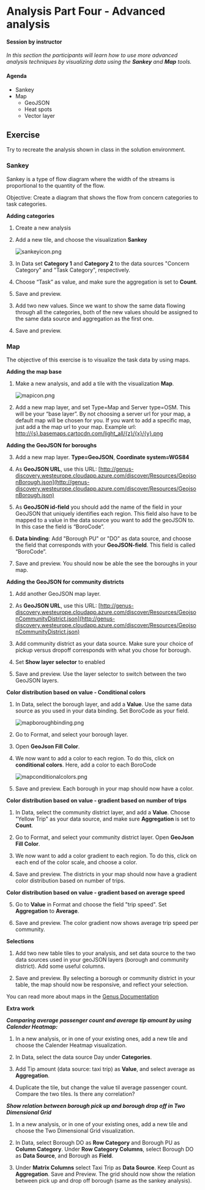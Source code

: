 ﻿# Analysis Part Four - Advanced analysis

#### Session by instructor
_In this section the participants will learn how to use more advanced analysis techniques by visualizing data using the **Sankey** and **Map** tools._

#### Agenda

- Sankey
- Map
	- GeoJSON
	- Heat spots
	- Vector layer

## Exercise

Try to recreate the analysis shown in class in the solution environment. 	

### Sankey

Sankey is a type of flow diagram where the width of the streams is proportional to the quantity of the flow.

Objective: Create a diagram that shows the flow from concern categories to task categories.

**Adding categories**

1. Create a new analysis

2. Add a new tile, and choose the visualization **Sankey**

	![sankeyicon.png](media/sankeyicon.png)


3. In Data set **Category 1** and **Category 2** to the data sources "Concern Category" and "Task Category", respectively.

4. Choose “Task” as value, and make sure the aggregation is set to **Count**.

5. Save and preview.

<!-- **Adding community districts**

1. Add two new categories – "Community District PU" and "Community District DO".

2. Rearrange the order of the categories so that the flow starts with "Borough PU" and ends with "Borough DO".

	![sankeycategoryorder.png](media/sankeycategoryorder.png)  -->


3. Add two new values. Since we want to show the same data flowing through all the categories, both of the new values should be assigned to the same data source and aggregation as the first one.

4. Save and preview.

### Map

The objective of this exercise is to visualize the task data by using maps.


**Adding the map base**

1. Make a new analysis, and add a tile with the visualization **Map**.

	![mapicon.png](media/mapicon.png)


2. Add a new map layer, and set Type=Map and Server type=OSM. This will be your “base layer”.
By not choosing a server url for your map, a default map will be chosen for you. If you want to add a specific map, just add a the map url to your map.
Example url: [http://{s}.basemaps.cartocdn.com/light_all/{z}/{x}/{y}.png](http://{s}.basemaps.cartocdn.com/light_all/{z}/{x}/{y}.png)

**Adding the GeoJSON for boroughs**

3. Add a new map layer. **Type=GeoJSON**, **Coordinate system=WGS84**

4. As **GeoJSON URL**, use this URL: [http://genus-discovery.westeurope.cloudapp.azure.com/discover/Resources/GeojsonBorough.json](http://genus-discovery.westeurope.cloudapp.azure.com/discover/Resources/GeojsonBorough.json)  

5. As **GeoJSON id-field** you should add the name of the field in your GeoJSON that uniquely identifies each region. This field also have to be mapped to a value in the data source you want to add the geoJSON to. In this case the field is “BoroCode”.

6. **Data binding**: Add "Borough PU" or "DO" as data source, and choose the field that corresponds with your **GeoJSON-field**. This field is called “BoroCode”.

7. Save and preview. You should now be able the see the boroughs in your map.

**Adding the GeoJSON for community districts**

1. Add another GeoJSON map layer.

2. As **GeoJSON URL**, use this URL: [http://genus-discovery.westeurope.cloudapp.azure.com/discover/Resources/GeojsonCommunityDistrict.json](http://genus-discovery.westeurope.cloudapp.azure.com/discover/Resources/GeojsonCommunityDistrict.json)  

3. Add community district as your data source. Make sure your choice of pickup versus dropoff corresponds with what you chose for borough.

4. Set **Show layer selector** to enabled

5. Save and preview. Use the layer selector to switch between the two GeoJSON layers.

**Color distribution based on value - Conditional colors**

1. In Data, select the borough layer, and add a **Value**. Use the same data source as you used in your data binding. Set BoroCode as your field.

	![mapboroughbinding.png](media/mapboroughbinding.png)


2. Go to Format, and select your borough layer.

3. Open **GeoJson Fill Color**.

4. We now want to add a color to each region. To do this, click on **conditional colors**. Here, add a color to each BoroCode

	![mapconditionalcolors.png](media/mapconditionalcolors.png)


5. Save and preview. Each borough in your map should now have a color.

**Color distribution based on value - gradient based on number of trips**

1. In Data, select the community district layer, and add a **Value**. Choose "Yellow Trip" as your data source, and make sure **Aggregation** is set to **Count**.

2. Go to Format, and select your community district layer. Open **GeoJson Fill Color**.

3. We now want to add a color gradient to each region. To do this, click on each end of the color scale, and choose a color.

4. Save and preview. The districts in your map should now have a gradient color distribution based on number of trips.

**Color distribution based on value - gradient based on average speed**

5. Go to **Value** in Format and choose the field "trip speed". Set **Aggregation** to **Average**.

6. Save and preview. The color gradient now shows average trip speed per community.

**Selections**

1. Add two new table tiles to your analysis, and set data source to the two data sources used in your geoJSON layers (borough and community district). Add some useful columns.

2. Save and preview. By selecting a borough or community district in your table, the map should now be responsive, and reflect your selection.


You can read more about maps in the [Genus Documentation](https://docs.genus.no/users/analyze-report-and-discover/analysis/visualizations.html)

**Extra work**

***Comparing average passenger count and average tip amount by using Calender Heatmap:***

1. In a new analysis, or in one of your existing ones, add a new tile and choose the Calender Heatmap visualization.

2. In Data, select the data source Day under **Categories**.

3. Add Tip amount (data source: taxi trip) as **Value**, and select average as **Aggregation**.

4. Duplicate the tile, but change the value til average passenger count. Compare the two tiles. Is there any correlation?

***Show relation between borough pick up and borough drop off in Two Dimensional Grid***

1. In a new analysis, or in one of your existing ones, add a new tile and choose the Two Dimensional Grid visualization.

2. In Data, select Borough DO as **Row Category** and Borough PU as **Column Category**. Under **Row Category Columns**, select Borough DO as **Data Source**, and Borough as **Field**.

3. Under **Matrix Columns** select Taxi Trip as **Data Source**. Keep Count as **Aggregation**. Save and Preview. The grid should now show the relation between pick up and drop off borough (same as the sankey analysis).
